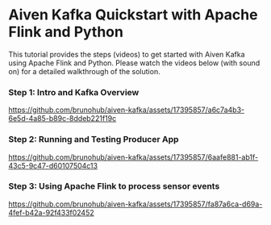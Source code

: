# Aiven Kafka Quickstart with Apache Flink and Python

This tutorial provides the steps (videos) to get started with Aiven Kafka using Apache Flink and Python. Please watch the videos below (with sound on) for a detailed walkthrough of the solution.

### Step 1: Intro and Kafka Overview

https://github.com/brunohub/aiven-kafka/assets/17395857/a6c7a4b3-6e5d-4a85-b89c-8ddeb221f19c

### Step 2: Running and Testing Producer App

https://github.com/brunohub/aiven-kafka/assets/17395857/6aafe881-ab1f-43c5-9c47-d60107504c13

### Step 3: Using Apache Flink to process sensor events

https://github.com/brunohub/aiven-kafka/assets/17395857/fa87a6ca-d69a-4fef-b42a-92f433f02452


